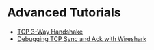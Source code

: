 # Advanced Tutorials

+ [TCP 3-Way Handshake](./Explaining_TCP_3way_Handshake.md)
+ [Debugging TCP Sync and Ack with Wireshark](./TCP_Sync_And_Ack_with_Wireshark.md)